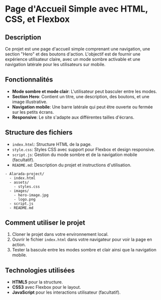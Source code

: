# Page d'Accueil Simple avec HTML, CSS, et Flexbox

## Description
Ce projet est une page d'accueil simple comprenant une navigation, une section "Hero" et des boutons d'action. L'objectif est de fournir une expérience utilisateur claire, avec un mode sombre activable et une navigation latérale pour les utilisateurs sur mobile.

## Fonctionnalités
- **Mode sombre et mode clair**: L'utilisateur peut basculer entre les modes.
- **Section Hero**: Contient un titre, une description, des boutons, et une image illustrative.
- **Navigation mobile**: Une barre latérale qui peut être ouverte ou fermée sur les petits écrans.
- **Responsive**: Le site s'adapte aux différentes tailles d'écrans.

## Structure des fichiers
- `index.html`: Structure HTML de la page.
- `style.css`: Styles CSS avec support pour Flexbox et design responsive.
- `script.js`: Gestion du mode sombre et de la navigation mobile (facultatif).
- `README.md`: Description du projet et instructions d'utilisation.
```
- Alarada-project/
  - index.html
  - assets/
    - styles.css
  - images/
    - hero-image.jpg
    - logo.png
  - script.js
  - README.md
```

## Comment utiliser le projet
1. Cloner le projet dans votre environnement local.
2. Ouvrir le fichier `index.html` dans votre navigateur pour voir la page en action.
3. Tester la bascule entre les modes sombre et clair ainsi que la navigation mobile.

## Technologies utilisées
- **HTML5** pour la structure.
- **CSS3** avec Flexbox pour le layout.
- **JavaScript** pour les interactions utilisateur (facultatif).
